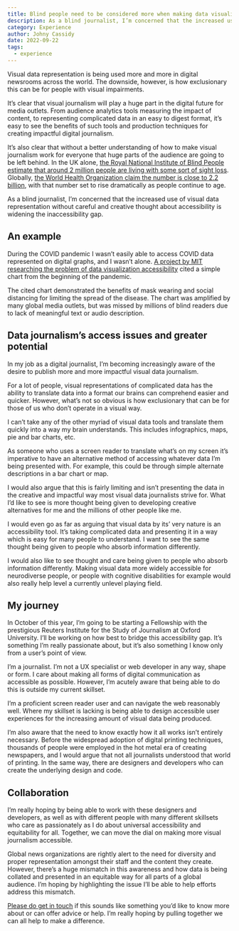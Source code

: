 ```yaml
---
title: Blind people need to be considered more when making data visualizations
description: As a blind journalist, I’m concerned that the increased use of visual data representation without careful and creative thought about accessibility is widening the inaccessibility gap.
category: Experience
author: Johny Cassidy
date: 2022-09-22
tags:
  - experience
---
```


Visual data representation is being used more and more in digital newsrooms across the world. The downside, however, is how exclusionary this can be for people with visual impairments.

It’s clear that visual journalism will play a huge part in the digital future for media outlets. From audience analytics tools measuring the impact of content, to representing complicated data in an easy to digest format, it’s easy to see the benefits of such tools and production techniques for creating impactful digital journalism.

It’s also clear that without a better understanding of how to make visual journalism work for everyone that huge parts of the audience are going to be left behind. In the UK alone, [the Royal National Institute of Blind People estimate that around 2 million people are living with some sort of sight loss](https://www.rnib.org.uk/professionals/knowledge-and-research-hub/key-information-and-statistics). Globally, [the World Health Organization claim the number is close to 2.2 billion](https://www.who.int/news-room/fact-sheets/detail/blindness-and-visual-impairment), with that number set to rise dramatically as people continue to age.

As a blind journalist, I’m concerned that the increased use of visual data representation without careful and creative thought about accessibility is widening the inaccessibility gap.


## An example

During the COVID pandemic I wasn’t easily able to access COVID data represented on digital graphs, and I wasn’t alone. [A project by MIT researching the problem of data visualization accessibility](https://news.mit.edu/2021/data-visualizations-accessible-blind-1012) cited a simple chart from the beginning of the pandemic.

The cited chart demonstrated the benefits of mask wearing and social distancing for limiting the spread of the disease. The chart was amplified by many global media outlets, but was missed by millions of blind readers due to lack of meaningful text or audio description.


## Data journalism’s access issues and greater potential

In my job as a digital journalist, I’m becoming increasingly aware of the desire to publish more and more impactful visual data journalism.

For a lot of people, visual representations of complicated data has the ability to translate data into a format our brains can comprehend easier and quicker. However, what’s not so obvious is how exclusionary that can be for those of us who don’t operate in a visual way.

I can’t take any of the other myriad of visual data tools and translate them quickly into a way my brain understands. This includes infographics, maps, pie and bar charts, etc.

As someone who uses a screen reader to translate what’s on my screen it’s imperative to have an alternative method of accessing whatever data I’m being presented with. For example, this could be through simple alternate descriptions in a bar chart or map.

I would also argue that this is fairly limiting and isn’t presenting the data in the creative and impactful way most visual data journalists strive for. What I’d like to see is more thought being given to developing creative alternatives for me and the millions of other people like me.

I would even go as far as arguing that visual data by its’ very nature is an accessibility tool. It’s taking complicated data and presenting it in a way which is easy for many people to understand. I want to see the same thought being given to people who absorb information differently.

I would also like to see thought and care being given to people who absorb information differently. Making visual data more widely accessible for neurodiverse people, or people with cognitive disabilities for example would also really help level a currently unlevel playing field.


## My journey

In October of this year, I’m going to be starting a Fellowship with the prestigious Reuters Institute for the Study of Journalism at Oxford University. I’ll be working on how best to bridge this accessibility gap. It’s something I’m really passionate about, but it’s also something I know only from a user’s point of view.

I’m a journalist. I’m not a UX specialist or web developer in any way, shape or form. I care about making all forms of digital communication as accessible as possible. However, I’m acutely aware that being able to do this is outside my current skillset.

I’m a proficient screen reader user and can navigate the web reasonably well. Where my skillset is lacking is being able to design accessible user experiences for the increasing amount of visual data being produced.

I’m also aware that the need to know exactly how it all works isn’t entirely necessary. Before the widespread adoption of digital printing techniques, thousands of people were employed in the hot metal era of creating newspapers, and I would argue that not all journalists understood that world of printing. In the same way, there are designers and developers who can create the underlying design and code.


## Collaboration

I’m really hoping by being able to work with these designers and developers, as well as with different people with many different skillsets who care as passionately as I do about universal accessibility and equitability for all. Together, we can move the dial on making more visual journalism accessible.

Global news organizations are rightly alert to the need for diversity and proper representation amongst their staff and the content they create. However, there’s a huge mismatch in this awareness and how data is being collated and presented in an equitable way for all parts of a global audience. I’m hoping by highlighting the issue I’ll be able to help efforts address this mismatch.

[Please do get in touch](https://www.linkedin.com/in/johny-cassidy-36150121/) if this sounds like something you’d like to know more about or can offer advice or help. I’m really hoping by pulling together we can all help to make a difference.
